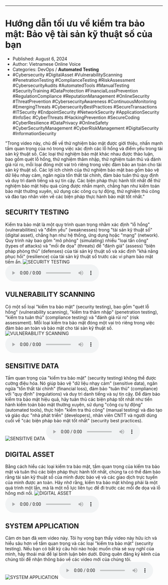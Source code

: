 
---

# Hướng dẫn tối ưu về kiểm tra bảo mật: Bảo vệ tài sản kỹ thuật số của bạn

- Published: August 6, 2024
- Author: Vietnamese Online Voice
- Categories: DevOps / **Automated Testing**
- #Cybersecurity #DigitalAsset #VulnerabilityScanning #PenetrationTesting #ComplianceTesting #RiskAssessment #CybersecurityAudits #AutomatedTools #ManualTesting #SecurityTraining #DataProtection #FinancialLossPrevention #RegulationCompliance #ReputationManagement #OnlineSecurity #ThreatPrevention #CybersecurityAwareness #ContinuousMonitoring #EmergingThreats #CybersecurityBestPractices #SecureTransactions #ITSecurity #EndpointSecurity #NetworkSecurity #ApplicationSecurity #InfoSec #CyberThreats #HackingPrevention #SecureCoding #CyberResilience #DataPrivacy #OnlineSafety #CyberSecurityManagement #CyberRiskManagement #DigitalSecurity #InformationSecurity

"Trong video này, chủ đề về thử nghiệm bảo mật được giới thiệu, nhấn mạnh tầm quan trọng của nó trong việc xác định các lỗ hổng và điểm yếu trong tài sản kỹ thuật số. Các loại thử nghiệm bảo mật khác nhau được thảo luận, bao gồm quét lỗ hổng, thử nghiệm thâm nhập, thử nghiệm tuân thủ và đánh giá rủi ro, mỗi loại đóng một vai trò riêng trong việc đảm bảo an toàn cho tài sản kỹ thuật số. Các lợi ích chính của thử nghiệm bảo mật bao gồm bảo vệ dữ liệu nhạy cảm, ngăn ngừa tổn thất tài chính, đảm bảo tuân thủ quy định và duy trì danh tiếng và sự tin cậy. Các biện pháp thực hành tốt nhất để thử nghiệm bảo mật hiệu quả cũng được nhấn mạnh, chẳng hạn như kiểm toán bảo mật thường xuyên, sử dụng các công cụ tự động, thử nghiệm thủ công và đào tạo nhân viên về các biện pháp thực hành bảo mật tốt nhất."


## SECURITY TESTING

Kiểm tra bảo mật là một quy trình quan trọng nhằm xác định "lỗ hổng" (vulnerabilities) và "điểm yếu" (weaknesses) trong "tài sản kỹ thuật số" (digital asset), chẳng hạn như hệ thống, ứng dụng hoặc "mạng" (network). Quy trình này bao gồm "mô phỏng" (simulating) nhiều "loại tấn công" (types of attacks) và "mối đe dọa" (threats) để "đánh giá" (assess) "biện pháp phòng thủ" (defenses) của tài sản kỹ thuật số và xác định "khả năng phục hồi" (resilience) của tài sản kỹ thuật số trước các vi phạm bảo mật tiềm ẩn.
![SECURITY TESTING](https://http-archiver-apis-production-80.schnworks.com/storage/images/transitions/2024-08-06/transition-35910165694-Montserrat-Medium-9C27B0.jpg)
<audio controls>
    <source src="https://http-archiver-apis-production-80.schnworks.com/storage/storage/audio/file-23982952058.mp3" type="audio/mpeg">
</audio>



## VULNERABILITY SCANNING

Có một số loại "kiểm tra bảo mật" (security testing), bao gồm "quét lỗ hổng" (vulnerability scanning), "kiểm tra thâm nhập" (penetration testing), "kiểm tra tuân thủ" (compliance testing) và "đánh giá rủi ro" (risk assessment). Mỗi loại kiểm tra bảo mật đóng một vai trò riêng trong việc đảm bảo an toàn và bảo mật cho tài sản kỹ thuật số.
![VULNERABILITY SCANNING](https://http-archiver-apis-production-80.schnworks.com/storage/images/transitions/2024-08-06/transition--13709875666-Montserrat-Black-004895.jpg)
<audio controls>
    <source src="https://http-archiver-apis-production-80.schnworks.com/storage/storage/audio/file-17876224547.mp3" type="audio/mpeg">
</audio>



## SENSITIVE DATA

Tầm quan trọng của "kiểm tra bảo mật" (security testing) không thể được cường điệu hóa. Nó giúp bảo vệ "dữ liệu nhạy cảm" (sensitive data), ngăn ngừa "tổn thất tài chính" (financial loss), đảm bảo "tuân thủ" (compliance) với "quy định" (regulations) và duy trì danh tiếng và sự tin cậy. Để đảm bảo kiểm tra bảo mật hiệu quả, hãy tuân thủ các biện pháp tốt nhất như tiến hành kiểm toán bảo mật thường xuyên, sử dụng "công cụ tự động" (automated tools), thực hiện "kiểm tra thủ công" (manual testing) và đào tạo và giáo dục "nhà phát triển" (developers), nhân viên CNTT và người dùng cuối về "các biện pháp bảo mật tốt nhất" (security best practices).
![SENSITIVE DATA](https://http-archiver-apis-production-80.schnworks.com/storage/images/transitions/2024-08-06/transition--6541890267-Montserrat-Black-7B1FA2.jpg)
<audio controls>
    <source src="https://http-archiver-apis-production-80.schnworks.com/storage/storage/audio/file-17794127686.mp3" type="audio/mpeg">
</audio>



## DIGITAL ASSET

Bằng cách hiểu các loại kiểm tra bảo mật, tầm quan trọng của kiểm tra bảo mật và tuân thủ các biện pháp thực hành tốt nhất, chúng ta có thể đảm bảo rằng tài sản kỹ thuật số của mình được bảo vệ và các giao dịch trực tuyến của mình được an toàn. Hãy nhớ rằng, kiểm tra bảo mật không phải là một quá trình một lần, mà là một nỗ lực liên tục để đi trước các mối đe dọa và lỗ hổng mới nổi.
![DIGITAL ASSET](https://http-archiver-apis-production-80.schnworks.com/storage/images/transitions/2024-08-06/transition--31908771671-Montserrat-Regular-303F9F.jpg)
<audio controls>
    <source src="https://http-archiver-apis-production-80.schnworks.com/storage/storage/audio/file-19017518619.mp3" type="audio/mpeg">
</audio>



## SYSTEM APPLICATION

Cảm ơn bạn đã xem video này. Tôi hy vọng bạn thấy video này hữu ích và hiểu sâu hơn về tầm quan trọng và các loại "kiểm tra bảo mật" (security testing). Nếu bạn có bất kỳ câu hỏi nào hoặc muốn chia sẻ suy nghĩ của mình, hãy thoải mái để lại bình luận bên dưới. Đừng quên đăng ký kênh của chúng tôi để nhận thông báo về các video mới của chúng tôi.
![SYSTEM APPLICATION](https://http-archiver-apis-production-80.schnworks.com/storage/images/transitions/2024-08-06/transition-22894590539-Montserrat-Thin-9C27B0.jpg)
<audio controls>
    <source src="https://http-archiver-apis-production-80.schnworks.com/storage/storage/audio/file-33892492709.mp3" type="audio/mpeg">
</audio>

